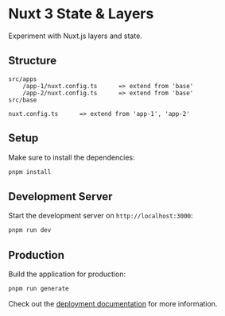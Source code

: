 # Nuxt 3 State & Layers

Experiment with Nuxt.js layers and state.

## Structure

```
src/apps
    /app-1/nuxt.config.ts      => extend from 'base'
    /app-2/nuxt.config.ts      => extend from 'base'
src/base

nuxt.config.ts      => extend from 'app-1', 'app-2'
```



## Setup

Make sure to install the dependencies:

```bash
pnpm install
```

## Development Server

Start the development server on `http://localhost:3000`:

```bash
pnpm run dev
```

## Production

Build the application for production:

```bash
pnpm run generate
```

Check out the [deployment documentation](https://nuxt.com/docs/getting-started/deployment) for more information.
